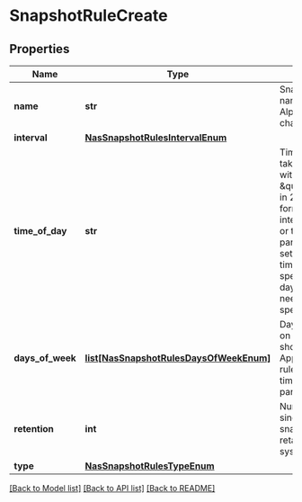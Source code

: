 # SnapshotRuleCreate

## Properties
Name | Type | Description | Notes
------------ | ------------- | ------------- | -------------
**name** | **str** | Snapshot rule name. Use only AlphaNumeric chars. | 
**interval** | [**NasSnapshotRulesIntervalEnum**](NasSnapshotRulesIntervalEnum.md) |  | [optional] 
**time_of_day** | **str** | Time of the day to take a snapshot, with format \&quot;hh:mm\&quot; in 24 hour time format. Either the interval parameter or the time_of_day parameter may be set, but not both. if time_of_day specified, days_of_week also need to be specified. | [optional] 
**days_of_week** | [**list[NasSnapshotRulesDaysOfWeekEnum]**](NasSnapshotRulesDaysOfWeekEnum.md) | Days of the week on which the rule should be applied. Applies only for rules where the time_of_day parameter is set. | [optional] 
**retention** | **int** | Number of hours since creation of snapshot, must be retained in the system. | [optional] [default to 1]
**type** | [**NasSnapshotRulesTypeEnum**](NasSnapshotRulesTypeEnum.md) |  | [optional] 

[[Back to Model list]](../README.md#documentation-for-models) [[Back to API list]](../README.md#documentation-for-api-endpoints) [[Back to README]](../README.md)

